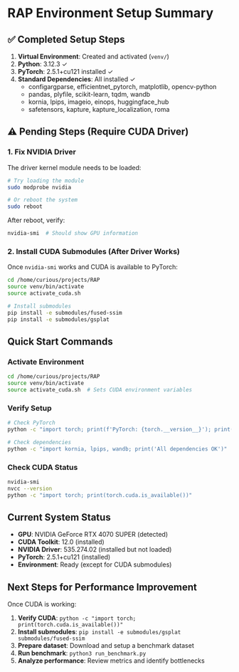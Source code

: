 # RAP Environment Setup Summary

## ✅ Completed Setup Steps

1. **Virtual Environment**: Created and activated (`venv/`)
2. **Python**: 3.12.3 ✓
3. **PyTorch**: 2.5.1+cu121 installed ✓
4. **Standard Dependencies**: All installed ✓
   - configargparse, efficientnet_pytorch, matplotlib, opencv-python
   - pandas, plyfile, scikit-learn, tqdm, wandb
   - kornia, lpips, imageio, einops, huggingface_hub
   - safetensors, kapture, kapture_localization, roma

## ⚠️ Pending Steps (Require CUDA Driver)

### 1. Fix NVIDIA Driver
The driver kernel module needs to be loaded:

```bash
# Try loading the module
sudo modprobe nvidia

# Or reboot the system
sudo reboot
```

After reboot, verify:
```bash
nvidia-smi  # Should show GPU information
```

### 2. Install CUDA Submodules (After Driver Works)

Once `nvidia-smi` works and CUDA is available to PyTorch:

```bash
cd /home/curious/projects/RAP
source venv/bin/activate
source activate_cuda.sh

# Install submodules
pip install -e submodules/fused-ssim
pip install -e submodules/gsplat
```

## Quick Start Commands

### Activate Environment
```bash
cd /home/curious/projects/RAP
source venv/bin/activate
source activate_cuda.sh  # Sets CUDA environment variables
```

### Verify Setup
```bash
# Check PyTorch
python -c "import torch; print(f'PyTorch: {torch.__version__}'); print(f'CUDA Available: {torch.cuda.is_available()}')"

# Check dependencies
python -c "import kornia, lpips, wandb; print('All dependencies OK')"
```

### Check CUDA Status
```bash
nvidia-smi
nvcc --version
python -c "import torch; print(torch.cuda.is_available())"
```

## Current System Status

- **GPU**: NVIDIA GeForce RTX 4070 SUPER (detected)
- **CUDA Toolkit**: 12.0 (installed)
- **NVIDIA Driver**: 535.274.02 (installed but not loaded)
- **PyTorch**: 2.5.1+cu121 (installed)
- **Environment**: Ready (except for CUDA submodules)

## Next Steps for Performance Improvement

Once CUDA is working:

1. **Verify CUDA**: `python -c "import torch; print(torch.cuda.is_available())"`
2. **Install submodules**: `pip install -e submodules/gsplat submodules/fused-ssim`
3. **Prepare dataset**: Download and setup a benchmark dataset
4. **Run benchmark**: `python3 run_benchmark.py`
5. **Analyze performance**: Review metrics and identify bottlenecks


